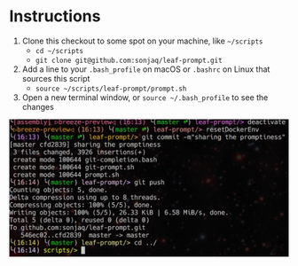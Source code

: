 # Instructions

1. Clone this checkout to some spot on your machine, like `~/scripts`
    - `cd ~/scripts`
	- `git clone git@github.com:sonjaq/leaf-prompt.git`
2. Add a line to your `.bash_profile` on macOS or `.bashrc` on Linux that sources this script
	- `source ~/scripts/leaf-prompt/prompt.sh`	
3. Open a new terminal window, or `source ~/.bash_profile` to see the changes


![leaf-prompt-in-action](img/screenshot.png?raw=true "leaf-prompt in action")